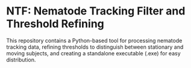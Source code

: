 # NTF: Nematode Tracking Filter and Threshold Refining 
This repository contains a Python-based tool for processing nematode tracking data, refining thresholds to distinguish between stationary and moving subjects, and creating a standalone executable (.exe) for easy distribution.
